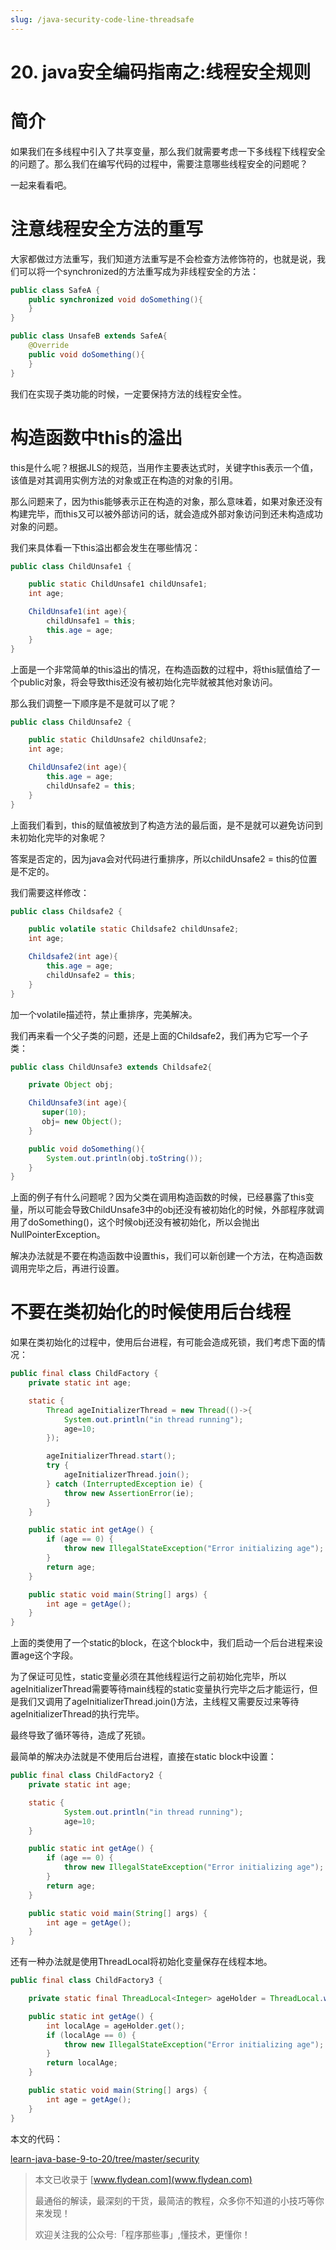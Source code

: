 ```yaml
---
slug: /java-security-code-line-threadsafe
---
```


# 20. java安全编码指南之:线程安全规则

# 简介

如果我们在多线程中引入了共享变量，那么我们就需要考虑一下多线程下线程安全的问题了。那么我们在编写代码的过程中，需要注意哪些线程安全的问题呢？ 

一起来看看吧。

# 注意线程安全方法的重写

大家都做过方法重写，我们知道方法重写是不会检查方法修饰符的，也就是说，我们可以将一个synchronized的方法重写成为非线程安全的方法：

~~~java
public class SafeA {
    public synchronized void doSomething(){
    }
}
~~~

~~~java
public class UnsafeB extends SafeA{
    @Override
    public void doSomething(){
    }
}
~~~

我们在实现子类功能的时候，一定要保持方法的线程安全性。

# 构造函数中this的溢出

this是什么呢？根据JLS的规范，当用作主要表达式时，关键字this表示一个值，该值是对其调用实例方法的对象或正在构造的对象的引用。

那么问题来了，因为this能够表示正在构造的对象，那么意味着，如果对象还没有构建完毕，而this又可以被外部访问的话，就会造成外部对象访问到还未构造成功对象的问题。

我们来具体看一下this溢出都会发生在哪些情况：

~~~java
public class ChildUnsafe1 {

    public static ChildUnsafe1 childUnsafe1;
    int age;

    ChildUnsafe1(int age){
        childUnsafe1 = this;
        this.age = age;
    }
}
~~~

上面是一个非常简单的this溢出的情况，在构造函数的过程中，将this赋值给了一个public对象，将会导致this还没有被初始化完毕就被其他对象访问。

那么我们调整一下顺序是不是就可以了呢？

~~~java
public class ChildUnsafe2 {

    public static ChildUnsafe2 childUnsafe2;
    int age;

    ChildUnsafe2(int age){
        this.age = age;
        childUnsafe2 = this;
    }
}
~~~

上面我们看到，this的赋值被放到了构造方法的最后面，是不是就可以避免访问到未初始化完毕的对象呢？

答案是否定的，因为java会对代码进行重排序，所以childUnsafe2 = this的位置是不定的。

我们需要这样修改：

~~~java
public class Childsafe2 {

    public volatile static Childsafe2 childUnsafe2;
    int age;

    Childsafe2(int age){
        this.age = age;
        childUnsafe2 = this;
    }
}
~~~

加一个volatile描述符，禁止重排序，完美解决。

我们再来看一个父子类的问题，还是上面的Childsafe2，我们再为它写一个子类：

~~~java
public class ChildUnsafe3 extends Childsafe2{

    private Object obj;

    ChildUnsafe3(int age){
       super(10);
       obj= new Object();
    }

    public void doSomething(){
        System.out.println(obj.toString());
    }
}
~~~

上面的例子有什么问题呢？因为父类在调用构造函数的时候，已经暴露了this变量，所以可能会导致ChildUnsafe3中的obj还没有被初始化的时候，外部程序就调用了doSomething()，这个时候obj还没有被初始化，所以会抛出NullPointerException。

解决办法就是不要在构造函数中设置this，我们可以新创建一个方法，在构造函数调用完毕之后，再进行设置。

# 不要在类初始化的时候使用后台线程

如果在类初始化的过程中，使用后台进程，有可能会造成死锁，我们考虑下面的情况：

~~~java
public final class ChildFactory {
    private static int age;

    static {
        Thread ageInitializerThread = new Thread(()->{
            System.out.println("in thread running");
            age=10;
        });

        ageInitializerThread.start();
        try {
            ageInitializerThread.join();
        } catch (InterruptedException ie) {
            throw new AssertionError(ie);
        }
    }

    public static int getAge() {
        if (age == 0) {
            throw new IllegalStateException("Error initializing age");
        }
        return age;
    }

    public static void main(String[] args) {
        int age = getAge();
    }
}
~~~

上面的类使用了一个static的block，在这个block中，我们启动一个后台进程来设置age这个字段。

为了保证可见性，static变量必须在其他线程运行之前初始化完毕，所以ageInitializerThread需要等待main线程的static变量执行完毕之后才能运行，但是我们又调用了ageInitializerThread.join()方法，主线程又需要反过来等待ageInitializerThread的执行完毕。

最终导致了循环等待，造成了死锁。

最简单的解决办法就是不使用后台进程，直接在static block中设置：

~~~java
public final class ChildFactory2 {
    private static int age;

    static {
            System.out.println("in thread running");
            age=10;
    }

    public static int getAge() {
        if (age == 0) {
            throw new IllegalStateException("Error initializing age");
        }
        return age;
    }

    public static void main(String[] args) {
        int age = getAge();
    }
}
~~~

还有一种办法就是使用ThreadLocal将初始化变量保存在线程本地。

~~~java
public final class ChildFactory3 {

    private static final ThreadLocal<Integer> ageHolder = ThreadLocal.withInitial(() -> 10);

    public static int getAge() {
        int localAge = ageHolder.get();
        if (localAge == 0) {
            throw new IllegalStateException("Error initializing age");
        }
        return localAge;
    }

    public static void main(String[] args) {
        int age = getAge();
    }
}
~~~

本文的代码：

[learn-java-base-9-to-20/tree/master/security](https://github.com/ddean2009/learn-java-base-9-to-20/tree/master/security)

> 本文已收录于 [www.flydean.com](www.flydean.com)
>
> 最通俗的解读，最深刻的干货，最简洁的教程，众多你不知道的小技巧等你来发现！
> 
> 欢迎关注我的公众号:「程序那些事」,懂技术，更懂你！

